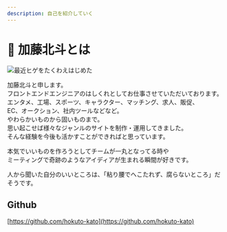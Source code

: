 ```yaml
---
description: 自己を紹介していく
---
```


# 🧔 加藤北斗とは

![最近ヒゲをたくわえはじめた](.gitbook/assets/IMG\_2454.JPG)

加藤北斗と申します。\
フロントエンドエンジニアのはしくれとしてお仕事させていただいております。\
エンタメ、工場、スポーツ、キャラクター、マッチング、求人、販促、\
EC、オークション、社内ツールなどなど。\
やわらかいものから固いものまで。\
思い起こせば様々なジャンルのサイトを制作・運用してきました。\
そんな経験を今後も活かすことができればと思っています。

本気でいいものを作ろうとしてチームが一丸となってる時や\
ミーティングで奇跡のようなアイディアが生まれる瞬間が好きです。

人から聞いた自分のいいところは、「粘り腰でへこたれず、腐らないところ」だそうです。

## Github

[https://github.com/hokuto-kato](https://github.com/hokuto-kato)
